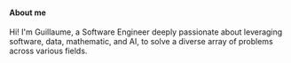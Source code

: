 #### About me
Hi! I'm Guillaume, a Software Engineer deeply passionate about leveraging software, data, mathematic, and AI, to solve a diverse array of problems across various fields.
